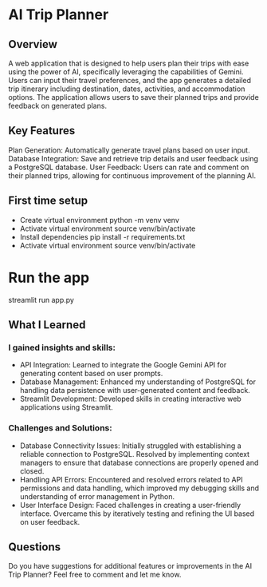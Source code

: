 # AI Trip Planner

## Overview
A web application that is designed to help users plan their trips with ease using the power of AI, specifically leveraging the capabilities of Gemini. Users can input their travel preferences, and the app generates a detailed trip itinerary including destination, dates, activities, and accommodation options. The application allows users to save their planned trips and provide feedback on generated plans.

## Key Features
Plan Generation: Automatically generate travel plans based on user input.
Database Integration: Save and retrieve trip details and user feedback using a PostgreSQL database.
User Feedback: Users can rate and comment on their planned trips, allowing for continuous improvement of the planning AI.

## First time setup
- Create virtual environment
python -m venv venv
- Activate virtual environment
source venv/bin/activate
- Install dependencies
pip install -r requirements.txt
- Activate virtual environment
source venv/bin/activate

# Run the app
streamlit run app.py
## What I Learned
### I gained insights and skills:

- API Integration: Learned to integrate the Google Gemini API for generating content based on user prompts.
- Database Management: Enhanced my understanding of PostgreSQL for handling data persistence with user-generated content and feedback.
- Streamlit Development: Developed skills in creating interactive web applications using Streamlit.

### Challenges and Solutions:
- Database Connectivity Issues: Initially struggled with establishing a reliable connection to PostgreSQL. Resolved by implementing context managers to ensure that database connections are properly opened and closed.
- Handling API Errors: Encountered and resolved errors related to API permissions and data handling, which improved my debugging skills and understanding of error management in Python.
- User Interface Design: Faced challenges in creating a user-friendly interface. Overcame this by iteratively testing and refining the UI based on user feedback.

## Questions
Do you have suggestions for additional features or improvements in the AI Trip Planner? Feel free to comment and let me know.